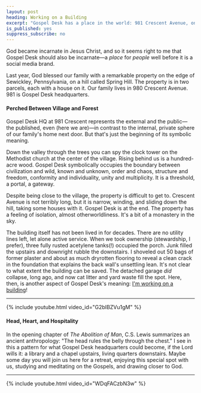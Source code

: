 ```yaml
---
layout: post
heading: Working on a Building
excerpt: "Gospel Desk has a place in the world: 981 Crescent Avenue, on Spring Hill in Sewickley, Pennsylvania."
is_published: yes
suppress_subscribe: no
---
```


God became incarnate in Jesus Christ, and so it seems right to me that Gospel
Desk should also be incarnate—a *place* for *people* well before it is a social
media brand.

Last year, God blessed our family with a remarkable property on the edge of
Sewickley, Pennsylvania, on a hill called Spring Hill. The property is in two
parcels, each with a house on it. Our family lives in 980 Crescent Avenue. 981
is Gospel Desk headquarters.

#### Perched Between Village and Forest 

Gospel Desk HQ at 981 Crescent represents the external and the public—the
published, even (here we are)—in contrast to the internal, private sphere of
our family's home next door. But that's just the beginning of its symbolic
meaning.

Down the valley through the trees you can spy the clock tower on the Methodist
church at the center of the village. Rising behind us is a hundred-acre wood.
Gospel Desk symbolically occupies the boundary between civilization and wild,
known and unknown, order and chaos, structure and freedom, conformity and
individuality, unity and multiplicity. It is a threshold, a portal, a gateway.

Despite being close to the village, the property is difficult to get to.
Crescent Avenue is not terribly long, but it is narrow, winding, and sliding
down the hill, taking some houses with it. Gospel Desk is at the end. The
property has a feeling of isolation, almost otherworldliness. It's a bit of a
monastery in the sky.

The building itself has not been lived in for decades. There are no utility
lines left, let alone active service. When we took ownership (stewardship, I
prefer), three fully rusted acetylene tanks(!) occupied the porch. Junk filled
the upstairs and downright rubble the downstairs. I shoveled out 50 bags of
former plaster and about as much dryrotten flooring to reveal a clean crack in
the foundation that explains the back wall's unsettling lean. It's not clear to
what extent the building can be saved. The detached garage *did* collapse, long
ago, and now cat litter and yard waste fill the spot. Here, then, is another
aspect of Gospel Desk's meaning: [I'm working on a
building](https://en.wikipedia.org/wiki/I%27m_Working_on_a_Building)!

---

{% include youtube.html video_id="G2bIBZVu1gM" %}

#### Head, Heart, and Hospitality

In the opening chapter of *The Abolition of Man*, C.S. Lewis summarizes an
ancient anthropology: "The head rules the belly through the chest." I see in
this a pattern for what Gospel Desk headquarters could become, if the Lord
wills it: a library and a chapel upstairs, living quarters downstairs. Maybe
some day you will join us here for a retreat, enjoying this special spot with
us, studying and meditating on the Gospels, and drawing closer to God.

---

{% include youtube.html video_id="WDqFACzbN3w" %}

